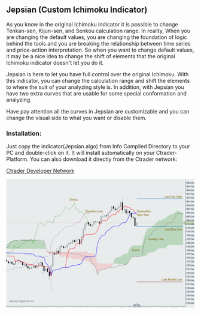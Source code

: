 ## Jepsian (Custom Ichimoku Indicator)


As you know in the original Ichimoku indicator it is possible to change Tenkan-sen, Kijun-sen, and Senkou calculation range. In reality, When you are changing the default values,  you are changing the foundation of logic behind the tools and you are breaking the relationship between time series and price-action interpretation. So when you want to change default values, it may be a nice idea to change the shift of elements that the original Ichimoku indicator doesn't let you do it.

Jepsian is here to let you have full control over the original Ichimoku. With this indicator, you can change the calculation range and shift the elements to where the suit of your analyzing style is. In addition, with Jepsian you have two extra curves that are usable for some special conformation and analyzing.

Have pay attention all the curves in Jepsian are customizable and you can change the visual side to what you want or disable them.

### Installation:

Just copy the indicator(Jepsian.algo) from Info Compiled Directory to your PC and double-click on it. It will install automatically on your Ctrader-Platform. You can also download it directly from the Ctrader network:      

<a href="https://ctrader.com/algos/indicators/show/2909" title="Info Panel">Ctrader Developer Network</a>




![Jepsian Preview with detail](Preview-1.png)


